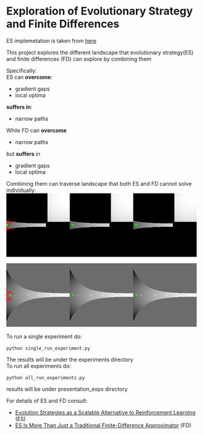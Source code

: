 # Exploration of Evolutionary Strategy and Finite Differences

ES implemetation is taken from [here](https://github.com/Howuhh/evolution_strategies_openai/tree/8e9c369b5df94a4afeb6773f686fca1298a69285)

This project explores the different landscape that evolutionary strategy(ES) and finite differences (FD) can explore by combining them

Specifically:  
ES can 
**overcome**:
- gradient gaps
- local optima  

**suffers in**:
- narrow paths  

While FD can **overcome**
- narrow paths

but **suffers** in 
- gradient gaps
- local optima 

Combining them can traverse landscape that both ES and FD cannot solve individually:
![corner peak](presentation_exps/corner_peak/train_traj.gif)

![narrowing peak](presentation_exps/narrowing_peaks/train_traj.gif)

To run a single experiment do:
```
python single_run_experiment.py
```
The results will be under the experiments directory  
To run all experiments do:
```
python all_run_experiments.py
```
results will be under presentation_exps directory


For details of ES and FD consult:
- [Evolution Strategies as a
Scalable Alternative to Reinforcement Learning](https://arxiv.org/pdf/1703.03864.pdf) (ES)
- [ES Is More Than Just a Traditional Finite-Difference
Approximator](https://arxiv.org/pdf/1712.06568.pdf) (FD)